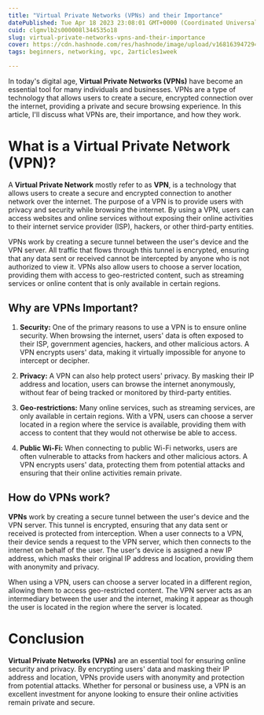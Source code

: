 ```yaml
---
title: "Virtual Private Networks (VPNs) and their Importance"
datePublished: Tue Apr 18 2023 23:08:01 GMT+0000 (Coordinated Universal Time)
cuid: clgmvlb2s000008l344535o18
slug: virtual-private-networks-vpns-and-their-importance
cover: https://cdn.hashnode.com/res/hashnode/image/upload/v1681639472943/f39e8f3e-4d45-44cb-9aaa-81685e0dc2b2.png
tags: beginners, networking, vpc, 2articles1week

---
```


In today's digital age, **Virtual Private Networks (VPNs)** have become an essential tool for many individuals and businesses. VPNs are a type of technology that allows users to create a secure, encrypted connection over the internet, providing a private and secure browsing experience. In this article, I'll discuss what VPNs are, their importance, and how they work.

# What is a Virtual Private Network (VPN)?

A **Virtual Private Network** mostly refer to as **VPN**, is a technology that allows users to create a secure and encrypted connection to another network over the internet. The purpose of a VPN is to provide users with privacy and security while browsing the internet. By using a VPN, users can access websites and online services without exposing their online activities to their internet service provider (ISP), hackers, or other third-party entities.

VPNs work by creating a secure tunnel between the user's device and the VPN server. All traffic that flows through this tunnel is encrypted, ensuring that any data sent or received cannot be intercepted by anyone who is not authorized to view it. VPNs also allow users to choose a server location, providing them with access to geo-restricted content, such as streaming services or online content that is only available in certain regions.

## Why are VPNs Important?

1. **Security:** One of the primary reasons to use a VPN is to ensure online security. When browsing the internet, users' data is often exposed to their ISP, government agencies, hackers, and other malicious actors. A VPN encrypts users' data, making it virtually impossible for anyone to intercept or decipher.
    
2. **Privacy:** A VPN can also help protect users' privacy. By masking their IP address and location, users can browse the internet anonymously, without fear of being tracked or monitored by third-party entities.
    
3. **Geo-restrictions:** Many online services, such as streaming services, are only available in certain regions. With a VPN, users can choose a server located in a region where the service is available, providing them with access to content that they would not otherwise be able to access.
    
4. **Public Wi-Fi:** When connecting to public Wi-Fi networks, users are often vulnerable to attacks from hackers and other malicious actors. A VPN encrypts users' data, protecting them from potential attacks and ensuring that their online activities remain private.
    

## How do VPNs work?

**VPNs** work by creating a secure tunnel between the user's device and the VPN server. This tunnel is encrypted, ensuring that any data sent or received is protected from interception. When a user connects to a VPN, their device sends a request to the VPN server, which then connects to the internet on behalf of the user. The user's device is assigned a new IP address, which masks their original IP address and location, providing them with anonymity and privacy.

When using a VPN, users can choose a server located in a different region, allowing them to access geo-restricted content. The VPN server acts as an intermediary between the user and the internet, making it appear as though the user is located in the region where the server is located.

# Conclusion

**Virtual Private Networks (VPNs)** are an essential tool for ensuring online security and privacy. By encrypting users' data and masking their IP address and location, VPNs provide users with anonymity and protection from potential attacks. Whether for personal or business use, a VPN is an excellent investment for anyone looking to ensure their online activities remain private and secure.